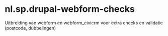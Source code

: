 nl.sp.drupal-webform-checks
===========================

Uitbreiding van webform en webform_civicrm voor extra checks en validatie (postcode, dubbelingen)